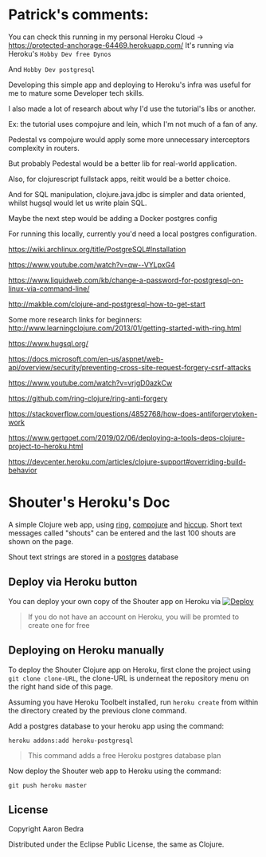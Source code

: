 # Patrick's comments:

You can check this running in my personal Heroku Cloud
-> https://protected-anchorage-64469.herokuapp.com/
It's running via Heroku's `Hobby Dev free Dynos`

And `Hobby Dev postgresql`

Developing this simple app and deploying to Heroku's infra was useful for me to mature some Developer tech skills.

I also made a lot of research about why I'd use the tutorial's libs or another.

Ex: the tutorial uses compojure and lein, which I'm not much of a fan of any.

Pedestal vs compojure would apply some more unnecessary interceptors complexity in routers.

But probably Pedestal would be a better lib for real-world application.

Also, for clojurescript fullstack apps, reitit would be a better choice.

And for SQL manipulation, clojure.java.jdbc is simpler and data oriented, whilst hugsql would let us write plain SQL.


Maybe the next step would be adding a Docker postgres config 

For running this locally, currently you'd need a local postgres configuration.

https://wiki.archlinux.org/title/PostgreSQL#Installation

https://www.youtube.com/watch?v=qw--VYLpxG4

https://www.liquidweb.com/kb/change-a-password-for-postgresql-on-linux-via-command-line/

http://makble.com/clojure-and-postgresql-how-to-get-start

Some more research links for beginners:
http://www.learningclojure.com/2013/01/getting-started-with-ring.html

https://www.hugsql.org/

https://docs.microsoft.com/en-us/aspnet/web-api/overview/security/preventing-cross-site-request-forgery-csrf-attacks

https://www.youtube.com/watch?v=vrjgD0azkCw

https://github.com/ring-clojure/ring-anti-forgery

https://stackoverflow.com/questions/4852768/how-does-antiforgerytoken-work

https://www.gertgoet.com/2019/02/06/deploying-a-tools-deps-clojure-project-to-heroku.html

https://devcenter.heroku.com/articles/clojure-support#overriding-build-behavior



# Shouter's Heroku's Doc

A simple Clojure web app, using [ring](https://github.com/ring-clojure/ring), [compojure](https://github.com/weavejester/compojure) and [hiccup](https://github.com/weavejester/hiccup).  Short text messages called "shouts" can be entered and the last 100 shouts are shown on the page.

Shout text strings are stored in a [postgres](http://www.postgresql.org/) database

## Deploy via Heroku button

You can deploy your own copy of the Shouter app on Heroku via [![Deploy](https://www.herokucdn.com/deploy/button.png)](https://heroku.com/deploy)

> If you do not have an account on Heroku, you will be promted to create one for free

## Deploying on Heroku manually

To deploy the Shouter Clojure app on Heroku, first clone the project using `git clone clone-URL`, the clone-URL is underneat the repository menu on the right hand side of this page.

Assuming you have Heroku Toolbelt installed, run `heroku create` from within the directory created by the previous clone command.

Add a postgres database to your heroku app using the command:

    heroku addons:add heroku-postgresql

> This command adds a free Heroku postgres database plan

Now deploy the Shouter web app to Heroku using the command:

    git push heroku master

## License

Copyright Aaron Bedra

Distributed under the Eclipse Public License, the same as Clojure.